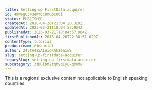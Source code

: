 ```yaml
---
title: Setting up FirstData acquirer
id: 4mW6gU343eWY6c8m6ocO0i
status: PUBLISHED
createdAt: 2018-04-26T21:04:20.319Z
updatedAt: 2023-03-21T18:04:57.904Z
publishedAt: 2023-03-21T18:04:57.904Z
firstPublishedAt: 2018-04-26T22:08:51.029Z
contentType: tutorial
productTeam: Financial
author: 245tA425AIeioKAk2eaiwS
slug: setting-up-firstdata-acquirer
legacySlug: setting-up-firstdata-acquirer
subcategory: 3tDGibM2tqMyqIyukqmmMw
---
```


<div class="alert alert-warning" role="alert">This is a regional exclusive content not applicable to 
English speaking countries.</div>

